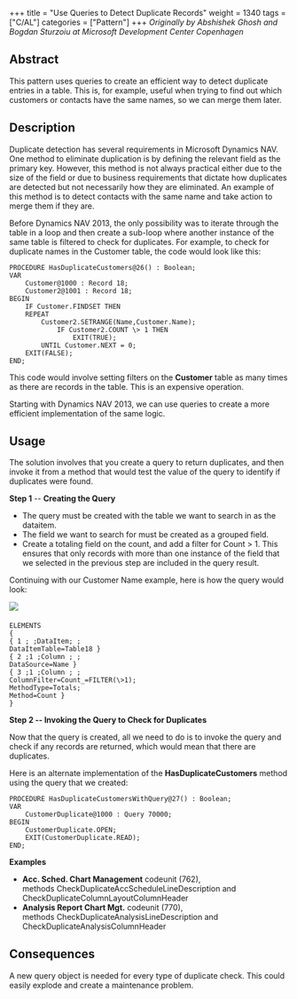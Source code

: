 +++
title = "Use Queries to Detect Duplicate Records"
weight = 1340
tags = ["C/AL"]
categories = ["Pattern"]
+++
_Originally by Abshishek Ghosh and Bogdan Sturzoiu at Microsoft Development Center Copenhagen_

## Abstract

This pattern uses queries to create an efficient way to detect duplicate entries in a table. This is, for example, useful when trying to find out which customers or contacts have the same names, so we can merge them later.

## Description

Duplicate detection has several requirements in Microsoft Dynamics NAV. One method to eliminate duplication is by defining the relevant field as the primary key. However, this method is not always practical either due to the size of the field or due to business requirements that dictate how duplicates are detected but not necessarily how they are eliminated. An example of this method is to detect contacts with the same name and take action to merge them if they are.

Before Dynamics NAV 2013, the only possibility was to iterate through the table in a loop and then create a sub-loop where another instance of the same table is filtered to check for duplicates. For example, to check for duplicate names in the Customer table, the code would look like this:

```al
PROCEDURE HasDuplicateCustomers@26() : Boolean;
VAR
    Customer@1000 : Record 18;
    Customer2@1001 : Record 18;
BEGIN
    IF Customer.FINDSET THEN
    REPEAT
        Customer2.SETRANGE(Name,Customer.Name);
            IF Customer2.COUNT \> 1 THEN
                EXIT(TRUE);
        UNTIL Customer.NEXT = 0;
    EXIT(FALSE);
END;
```

This code would involve setting filters on the **Customer** table as many times as there are records in the table. This is an expensive operation.

Starting with Dynamics NAV 2013, we can use queries to create a more efficient implementation of the same logic.

## Usage

The solution involves that you create a query to return duplicates, and then invoke it from a method that would test the value of the query to identify if duplicates were found.

**Step 1** -- **Creating the Query**

* The query must be created with the table we want to search in as the dataitem.
* The field we want to search for must be created as a grouped field.
* Create a totaling field on the count, and add a filter for Count > 1. This ensures that only records with more than one instance of the field that we selected in the previous step are included in the query result.

Continuing with our Customer Name example, here is how the query would look:

[![ ][image0]][anchor0]

#### 

    ELEMENTS
    {
    { 1 ; ;DataItem; ;
    DataItemTable=Table18 }
    { 2 ;1 ;Column ; ;
    DataSource=Name }
    { 3 ;1 ;Column ; ;
    ColumnFilter=Count_=FILTER(\>1);
    MethodType=Totals;
    Method=Count }
    }

**Step 2 -- Invoking the Query to Check for Duplicates**

Now that the query is created, all we need to do is to invoke the query and check if any records are returned, which would mean that there are duplicates.

Here is an alternate implementation of the **HasDuplicateCustomers** method using the query that we created:

```al
PROCEDURE HasDuplicateCustomersWithQuery@27() : Boolean;
VAR
    CustomerDuplicate@1000 : Query 70000;
BEGIN
    CustomerDuplicate.OPEN;
    EXIT(CustomerDuplicate.READ);
END;
```

**Examples**

* **Acc. Sched. Chart Management** codeunit (762),   
methods CheckDuplicateAccScheduleLineDescription and CheckDuplicateColumnLayoutColumnHeader
* **Analysis Report Chart Mgt.** codeunit (770),   
methods CheckDuplicateAnalysisLineDescription and CheckDuplicateAnalysisColumnHeader

## **Consequences**

A new query object is needed for every type of duplicate check. This could easily explode and create a maintenance problem. 



[anchor0]: clip_5F00_image002.jpg


[image0]: clip_5F00_image002.jpg
